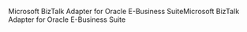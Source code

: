 <span data-ttu-id="8aae1-101">Microsoft BizTalk Adapter for Oracle E-Business Suite</span><span class="sxs-lookup"><span data-stu-id="8aae1-101">Microsoft BizTalk Adapter for Oracle E-Business Suite</span></span>
